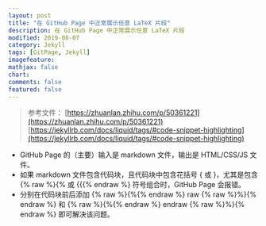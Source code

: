 ```yaml
---
layout: post
title: "在 GitHub Page 中正常展示任意 LaTeX 片段"
description: 在 GitHub Page 中正常展示任意 LaTeX 片段
modified: 2019-08-07
category: Jekyll
tags: [GitPage, Jekyll]
imagefeature:
mathjax: false
chart:
comments: false
featured: false
---
```


> 参考文件：
> [https://zhuanlan.zhihu.com/p/50361221](https://zhuanlan.zhihu.com/p/50361221)
> [https://jekyllrb.com/docs/liquid/tags/#code-snippet-highlighting](https://jekyllrb.com/docs/liquid/tags/#code-snippet-highlighting)

- GitHub Page 的（主要）输入是 markdown 文件，输出是 HTML/CSS/JS 文件。
- 如果 markdown 文件包含代码块，且代码块中包含花括号 { 或 }，尤其是包含 {% raw %}{% 或 {{{% endraw %} 符号组合时，GitHub Page 会报错。
- 分别在代码块前后添加 {% raw %}{%{% endraw %} raw {% raw %}%}{% endraw %} 和 {% raw %}{%{% endraw %} endraw {% raw %}%}{% endraw %} 即可解决该问题。
